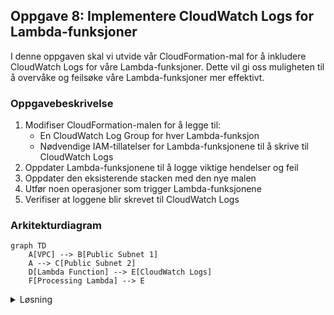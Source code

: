 ## Oppgave 8: Implementere CloudWatch Logs for Lambda-funksjoner

I denne oppgaven skal vi utvide vår CloudFormation-mal for å inkludere CloudWatch Logs for våre Lambda-funksjoner. Dette vil gi oss muligheten til å overvåke og feilsøke våre Lambda-funksjoner mer effektivt.

### Oppgavebeskrivelse

1. Modifiser CloudFormation-malen for å legge til:
   - En CloudWatch Log Group for hver Lambda-funksjon
   - Nødvendige IAM-tillatelser for Lambda-funksjonene til å skrive til CloudWatch Logs
2. Oppdater Lambda-funksjonene til å logge viktige hendelser og feil
3. Oppdater den eksisterende stacken med den nye malen
4. Utfør noen operasjoner som trigger Lambda-funksjonene
5. Verifiser at loggene blir skrevet til CloudWatch Logs

### Arkitekturdiagram

```mermaid
graph TD
    A[VPC] --> B[Public Subnet 1]
    A --> C[Public Subnet 2]
    D[Lambda Function] --> E[CloudWatch Logs]
    F[Processing Lambda] --> E
```

<details>
<summary>Løsning</summary>

1. Modifiser `network-infrastructure.yaml` filen og legg til følgende ressurser:

```yaml
  TaskManagementFunctionLogGroup:
    Type: AWS::Logs::LogGroup
    Properties:
      LogGroupName: /aws/lambda/task-management-function
      RetentionInDays: 14

  TaskProcessingFunctionLogGroup:
    Type: AWS::Logs::LogGroup
    Properties:
      LogGroupName: /aws/lambda/task-processing-function
      RetentionInDays: 14

  LambdaExecutionRole:
    Type: AWS::IAM::Role
    Properties:
      AssumeRolePolicyDocument:
        Version: '2012-10-17'
        Statement:
          - Effect: Allow
            Principal:
              Service: lambda.amazonaws.com
            Action: sts:AssumeRole
      ManagedPolicyArns:
        - arn:aws:iam::aws:policy/service-role/AWSLambdaVPCAccessExecutionRole
      Policies:
        - PolicyName: LambdaRDSAccess
          PolicyDocument:
            Version: '2012-10-17'
            Statement:
              - Effect: Allow
                Action:
                  - rds-data:ExecuteStatement
                  - rds-data:BatchExecuteStatement
                Resource: !GetAtt TaskManagementDatabase.Arn
        - PolicyName: LambdaSNSPublish
          PolicyDocument:
            Version: '2012-10-17'
            Statement:
              - Effect: Allow
                Action: sns:Publish
                Resource: !Ref NewTaskNotificationTopic
        - PolicyName: LambdaSQSReceive
          PolicyDocument:
            Version: '2012-10-17'
            Statement:
              - Effect: Allow
                Action:
                  - sqs:ReceiveMessage
                  - sqs:DeleteMessage
                  - sqs:GetQueueAttributes
                Resource: !GetAtt TaskProcessingQueue.Arn
        - PolicyName: LambdaCloudWatchLogs
          PolicyDocument:
            Version: '2012-10-17'
            Statement:
              - Effect: Allow
                Action:
                  - logs:CreateLogStream
                  - logs:PutLogEvents
                Resource: 
                  - !GetAtt TaskManagementFunctionLogGroup.Arn
                  - !GetAtt TaskProcessingFunctionLogGroup.Arn

  TaskManagementFunction:
    Type: AWS::Lambda::Function
    Properties:
      FunctionName: task-management-function
      Handler: index.lambda_handler
      Role: !GetAtt LambdaExecutionRole.Arn
      Code:
        ZipFile: |
          import json
          import pymysql
          import os
          import boto3
          import logging

          logger = logging.getLogger()
          logger.setLevel(logging.INFO)

          def get_db_connection():
              return pymysql.connect(
                  host=os.environ['DB_HOST'],
                  user=os.environ['DB_USER'],
                  password=os.environ['DB_PASSWORD'],
                  db=os.environ['DB_NAME'],
                  charset='utf8mb4',
                  cursorclass=pymysql.cursors.DictCursor
              )

          def lambda_handler(event, context):
              logger.info('Event: %s', event)
              conn = get_db_connection()
              sns = boto3.client('sns')
              try:
                  with conn.cursor() as cursor:
                      if event['httpMethod'] == 'GET':
                          cursor.execute(\"SELECT * FROM tasks\")
                          tasks = cursor.fetchall()
                          logger.info('Retrieved %d tasks', len(tasks))
                          return {
                              'statusCode': 200,
                              'body': json.dumps(tasks)
                          }
                      elif event['httpMethod'] == 'POST':
                          body = json.loads(event['body'])
                          cursor.execute(\"INSERT INTO tasks (title, description) VALUES (%s, %s)\",
                                         (body['title'], body['description']))
                          conn.commit()
                          
                          logger.info('Created new task: %s', body['title'])
                          
                          # Publish to SNS
                          sns.publish(
                              TopicArn=os.environ['SNS_TOPIC_ARN'],
                              Message=json.dumps({'task_id': cursor.lastrowid, 'title': body['title'], 'description': body['description']}),
                              Subject='New Task Added'
                          )
                          
                          return {
                              'statusCode': 201,
                              'body': json.dumps({'message': 'Task created successfully'})
                          }
                  logger.warning('Invalid request method: %s', event['httpMethod'])
                  return {
                      'statusCode': 400,
                      'body': json.dumps({'message': 'Invalid request method'})
                  }
              except Exception as e:
                  logger.error('Error: %s', str(e))
                  return {
                      'statusCode': 500,
                      'body': json.dumps({'message': 'Internal server error'})
                  }
              finally:
                  conn.close()

      Runtime: python3.13
      Timeout: 10
      MemorySize: 128
      Environment:
        Variables:
          DB_HOST: !GetAtt TaskManagementDatabase.Endpoint.Address
          DB_USER: admin
          DB_PASSWORD: your-database-password  # Replace with a secure password
          DB_NAME: taskmanagement
          SNS_TOPIC_ARN: !Ref NewTaskNotificationTopic
      VpcConfig:
        SecurityGroupIds:
          - !Ref DatabaseSecurityGroup
        SubnetIds:
          - !Ref PublicSubnet1
          - !Ref PublicSubnet2
      Tags:
        - Key: Name
          Value: test-project

  TaskProcessingFunction:
    Type: AWS::Lambda::Function
    Properties:
      FunctionName: task-processing-function
      Handler: index.lambda_handler
      Role: !GetAtt LambdaExecutionRole.Arn
      Code:
        ZipFile: |
          import json
          import pymysql
          import os
          import logging

          logger = logging.getLogger()
          logger.setLevel(logging.INFO)

          def get_db_connection():
              return pymysql.connect(
                  host=os.environ['DB_HOST'],
                  user=os.environ['DB_USER'],
                  password=os.environ['DB_PASSWORD'],
                  db=os.environ['DB_NAME'],
                  charset='utf8mb4',
                  cursorclass=pymysql.cursors.DictCursor
              )

          def lambda_handler(event, context):
              logger.info('Event: %s', event)
              for record in event['Records']:
                  message = json.loads(record['body'])
                  task_data = json.loads(message['Message'])
                  
                  conn = get_db_connection()
                  try:
                      with conn.cursor() as cursor:
                          cursor.execute(\"UPDATE tasks SET status = 'Processing' WHERE id = %s\", (task_data['task_id'],))
                          conn.commit()
                          logger.info('Processing task %s: %s', task_data['task_id'], task_data['title'])
                  except Exception as e:
                      logger.error('Error processing task %s: %s', task_data['task_id'], str(e))
                  finally:
                      conn.close()

      Runtime: python3.13
      Timeout: 10
      MemorySize: 128
      Environment:
        Variables:
          DB_HOST: !GetAtt TaskManagementDatabase.Endpoint.Address
          DB_USER: admin
          DB_PASSWORD: your-database-password  # Replace with a secure password
          DB_NAME: taskmanagement
      VpcConfig:
        SecurityGroupIds:
          - !Ref DatabaseSecurityGroup
        SubnetIds:
          - !Ref PublicSubnet1
          - !Ref PublicSubnet2
      Tags:
        - Key: Name
          Value: test-project
```

2. For å oppdatere den eksisterende stacken:
   - Gå til AWS CloudFormation-konsollen
   - Velg stacken du opprettet tidligere
   - Klikk på \"Update\
   - Velg \"Replace current template\
   - Last opp den oppdaterte YAML-filen
   - Gå gjennom og bekreft endringene

3. For å verifisere at loggene blir skrevet til CloudWatch Logs:
   - Gå til AWS Lambda-konsollen
   - Velg en av funksjonene (f.eks. task-management-function)
   - Klikk på \"Monitor\" fanen
   - Klikk på \"View logs in CloudWatch\
   - Du skal nå se loggstrømmer for funksjonen

4. For å teste funksjonene:
   - Bruk Function URL for task-management-function til å opprette en ny oppgave (POST-forespørsel)
   - Bruk Function URL for task-management-function til å hente alle oppgaver (GET-forespørsel)
   - Sjekk CloudWatch Logs for begge funksjonene for å se loggene

Denne oppdateringen til vår CloudFormation-mal legger til CloudWatch Logs for våre Lambda-funksjoner. Vi har opprettet Log Groups for hver funksjon og gitt Lambda-funksjonene tillatelse til å skrive til disse loggene. Vi har også oppdatert Lambda-funksjonene til å bruke Python's innebygde logging-modul for å logge viktige hendelser og feil.

> [!NOTE]
> CloudWatch Logs er et kraftig verktøy for overvåking og feilsøking av serverløse applikasjoner. Ved å logge viktige hendelser og feil, kan du lettere identifisere og løse problemer i produksjon.

> [!IMPORTANT]
> Husk å erstatte 'your-database-password' med et sikkert passord i både RDS- og Lambda-konfigurasjonen. I en produksjonssetting bør du bruke AWS Secrets Manager eller Parameter Store for å håndtere sensitive verdier.

Ved å bruke CloudFormation for å sette opp CloudWatch Logs, sikrer vi at vår logginginfrastruktur er konsistent og reproduserbar. Dette er en viktig del av \"Infrastructure as Code\" prinsippet, som gjør det enklere å administrere og vedlikeholde komplekse systemer over tid.

</details>
